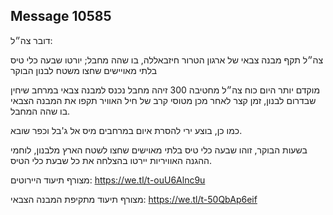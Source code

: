 ## Message 10585

דובר צה״ל:

צה״ל תקף מבנה צבאי של ארגון הטרור חיזבאללה, בו שהה מחבל; יורטו שבעה כלי טיס בלתי מאויישים שחצו משטח לבנון הבוקר

מוקדם יותר היום כוח צה״ל מחטיבה 300 זיהה מחבל נכנס למבנה צבאי במרחב שיחין שבדרום לבנון, זמן קצר לאחר מכן מטוסי קרב של חיל האוויר תקפו את המבנה הצבאי בו שהה המחבל.

כמו כן, בוצע ירי להסרת איום במרחבים מיס אל ג'בל וכפר שובא.

בשעות הבוקר, זוהו שבעה כלי טיס בלתי מאוישים שחצו לשטח הארץ מלבנון, לוחמי ההגנה האוויריות יירטו בהצלחה את כל שבעת כלי הטיס.

מצורף תיעוד היירוטים: https://we.tl/t-ouU6Alnc9u

מצורף תיעוד מתקיפת המבנה הצבאי:
https://we.tl/t-50QbAp6eif

